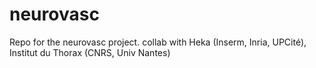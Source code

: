 # neurovasc
Repo for the neurovasc project. collab with Heka (Inserm, Inria, UPCité), Institut du Thorax (CNRS, Univ Nantes) 

